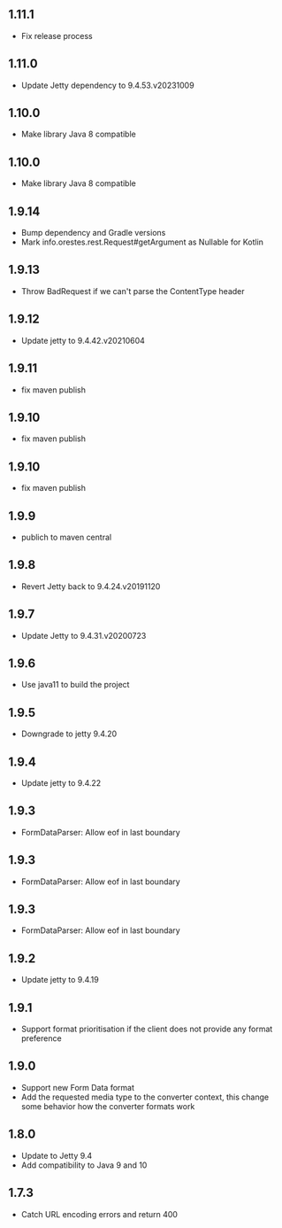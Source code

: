 ## 1.11.1

* Fix release process

## 1.11.0

* Update Jetty dependency to 9.4.53.v20231009

## 1.10.0

* Make library Java 8 compatible  

## 1.10.0

* Make library Java 8 compatible  

## 1.9.14

* Bump dependency and Gradle versions
* Mark info.orestes.rest.Request#getArgument as Nullable for Kotlin

## 1.9.13

* Throw BadRequest if we can't parse the ContentType header

## 1.9.12

* Update jetty to 9.4.42.v20210604

## 1.9.11

* fix maven publish

## 1.9.10

* fix maven publish

## 1.9.10

* fix maven publish

## 1.9.9

* publich to maven central

## 1.9.8

* Revert Jetty back to 9.4.24.v20191120

## 1.9.7

* Update Jetty to 9.4.31.v20200723

## 1.9.6

* Use java11 to build the project

## 1.9.5

* Downgrade to jetty 9.4.20

## 1.9.4

* Update jetty to 9.4.22

## 1.9.3

* FormDataParser: Allow eof in last boundary

## 1.9.3

* FormDataParser: Allow eof in last boundary

## 1.9.3

* FormDataParser: Allow eof in last boundary

## 1.9.2

* Update jetty to 9.4.19

## 1.9.1

* Support format prioritisation if the client does not provide any format preference


## 1.9.0

* Support new Form Data format
* Add the requested media type to the converter context, this change some behavior how the converter formats work

## 1.8.0

* Update to Jetty 9.4
* Add compatibility to Java 9 and 10

## 1.7.3

* Catch URL encoding errors and return 400
